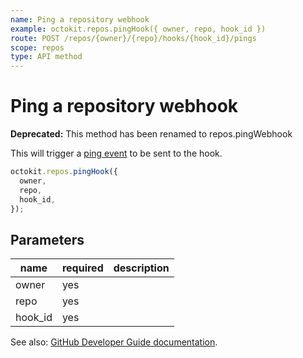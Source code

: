 ```yaml
---
name: Ping a repository webhook
example: octokit.repos.pingHook({ owner, repo, hook_id })
route: POST /repos/{owner}/{repo}/hooks/{hook_id}/pings
scope: repos
type: API method
---
```


# Ping a repository webhook

**Deprecated:** This method has been renamed to repos.pingWebhook

This will trigger a [ping event](https://developer.github.com/webhooks/#ping-event) to be sent to the hook.

```js
octokit.repos.pingHook({
  owner,
  repo,
  hook_id,
});
```

## Parameters

<table>
  <thead>
    <tr>
      <th>name</th>
      <th>required</th>
      <th>description</th>
    </tr>
  </thead>
  <tbody>
    <tr><td>owner</td><td>yes</td><td>

</td></tr>
<tr><td>repo</td><td>yes</td><td>

</td></tr>
<tr><td>hook_id</td><td>yes</td><td>

</td></tr>
  </tbody>
</table>

See also: [GitHub Developer Guide documentation](https://developer.github.com/v3/repos/hooks/#ping-a-repository-webhook).
